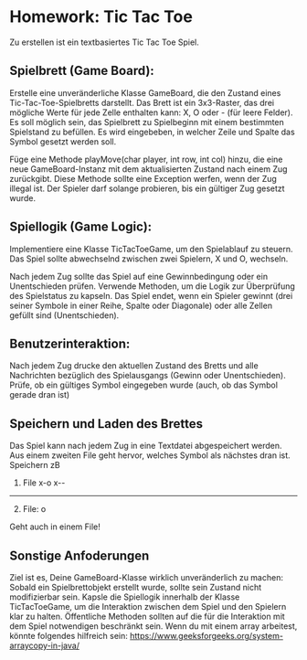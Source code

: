 # Homework: Tic Tac Toe
Zu erstellen ist ein textbasiertes Tic Tac Toe Spiel.

## Spielbrett (Game Board):

Erstelle eine unveränderliche Klasse GameBoard, die den Zustand eines Tic-Tac-Toe-Spielbretts darstellt.
Das Brett ist ein 3x3-Raster, das drei mögliche Werte für jede Zelle enthalten kann: X, O oder - (für leere Felder).
Es soll möglich sein, das Spielbrett zu Spielbeginn mit einem bestimmten Spielstand zu befüllen. Es wird eingebeben, in welcher Zeile und Spalte das Symbol gesetzt werden soll.

Füge eine Methode playMove(char player, int row, int col) hinzu, die eine neue GameBoard-Instanz mit dem aktualisierten Zustand nach einem Zug zurückgibt. 
Diese Methode sollte eine Exception werfen, wenn der Zug illegal ist. 
Der Spieler darf solange probieren, bis ein gültiger Zug gesetzt wurde.

## Spiellogik (Game Logic):

Implementiere eine Klasse TicTacToeGame, um den Spielablauf zu steuern.
Das Spiel sollte abwechselnd zwischen zwei Spielern, X und O, wechseln.

Nach jedem Zug sollte das Spiel auf eine Gewinnbedingung oder ein Unentschieden prüfen. Verwende Methoden, um die Logik zur Überprüfung des Spielstatus zu kapseln.
Das Spiel endet, wenn ein Spieler gewinnt (drei seiner Symbole in einer Reihe, Spalte oder Diagonale) oder alle Zellen gefüllt sind (Unentschieden).

## Benutzerinteraktion:

Nach jedem Zug drucke den aktuellen Zustand des Bretts und alle Nachrichten bezüglich des Spielausgangs (Gewinn oder Unentschieden).
Prüfe, ob ein gültiges Symbol eingegeben wurde (auch, ob das Symbol gerade dran ist)

## Speichern und Laden des Brettes
Das Spiel kann nach jedem Zug in eine Textdatei abgespeichert werden. Aus einem zweiten File geht hervor, welches Symbol als nächstes dran ist.
Speichern zB
1. File
x-o
x--
---

2. File:
o

Geht auch in einem File!

## Sonstige Anfoderungen
Ziel ist es, Deine GameBoard-Klasse wirklich unveränderlich zu machen: Sobald ein Spielbrettobjekt erstellt wurde, sollte sein Zustand nicht modifizierbar sein.
Kapsle die Spiellogik innerhalb der Klasse TicTacToeGame, um die Interaktion zwischen dem Spiel und den Spielern klar zu halten.
Öffentliche Methoden sollten auf die für die Interaktion mit dem Spiel notwendigen beschränkt sein.
Wenn du mit einem array arbeitest, könnte folgendes hilfreich sein: https://www.geeksforgeeks.org/system-arraycopy-in-java/